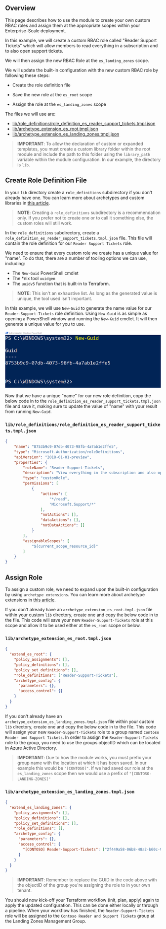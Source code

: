 ## Overview

This page describes how to use the module to create your own custom RBAC roles and assign them at the appropriate scopes within your Enterprise-Scale deployment.

In this example, we will create a custom RBAC role called "Reader Support Tickets" which will allow members to read everything in a subscription and to also open support tickets.

We will then assign the new RBAC Role at the `es_landing_zones` scope.

We will update the built-in configuration with the new custom RBAC role by following these steps:

- Create the role definition file

- Save the new role at the `es_root` scope

- Assign the role at the `es_landing_zones` scope

The files we will use are:

- [lib/role_definitions/role_definition_es_reader_support_tickets.tmpl.json](#librole_definitionsrole_definition_es_reader_support_ticketstmpljson)
- [lib/archetype_extension_es_root.tmpl.json](#libarchetype_extension_es_roottmpljson)
- [lib/archetype_extension_es_landing_zones.tmpl.json](#libarchetype_extension_es_landing_zones_tmpljson)

>**IMPORTANT**: To allow the declaration of custom or expanded templates, you must create a custom library folder within the root module and include the path to this folder using the `library_path` variable within the module configuration. In our example, the directory is `lib`.

## Create Role Definition File

In your `lib` directory create a `role_definitions` subdirectory if you don't already have one. You can learn more about archetypes and custom libraries in [this article](https://github.com/Azure/terraform-azurerm-caf-enterprise-scale/wiki/%5BUser-Guide%5D-Archetype-Definitions).

>**NOTE**: Creating a `role_definitions` subdirectory is a recommendation only. If you prefer not to create one or to call it something else, the custom roles will still work.

In the `role_definitions` subdirectory, create a `role_definition_es_reader_support_tickets.tmpl.json` file. This file will contain the role definition for our `Reader Support Tickets` role.

We need to ensure that every custom role we create has a unique value for "name". To do that, there are a number of tooling options we can use, including:

- The `New-Guid` PowerShell cmdlet
- The *nix tool `uuidgen`
- The `uuidv5` function that is built-in to Terraform.

>**NOTE**: This isn't an exhaustive list. As long as the generated value is unique, the tool used isn't important.

In this example, we will use `New-Guid` to generate the name value for our `Reader-Support-Tickets` role definition. Using `New-Guid` is as simple as opening a PowerShell window and running the `New-Guid` cmdlet. It will then generate a unique value for you to use.

![Create-and-Assign-Custom-RBAC-Roles-New-Guid-01](./media/examples-create-and-assign-custom-rbac-roles-new-guid_01.png)

Now that we have a unique "name" for our new role definition, copy the below code in to the `role_definition_es_reader_support_tickets.tmpl.json` file and save it, making sure to update the value of "name" with your result from running `New-Guid`.

### `lib/role_definitions/role_definition_es_reader_support_tickets.tmpl.json`

```json
{
    "name": "8753b9c9-07db-4073-98fb-4a7ab1e2ffe5",
    "type": "Microsoft.Authorization/roleDefinitions",
    "apiVersion": "2018-01-01-preview",
    "properties": {
        "roleName": "Reader-Support-Tickets",
        "description": "View everything in the subscription and also open support tickets.",
        "type": "customRole",
        "permissions": [
            {
                "actions": [
                    "*/read",
                    "Microsoft.Support/*"
                ],
                "notActions": [],
                "dataActions": [],
                "notDataActions": []
            }
        ],
        "assignableScopes": [
            "${current_scope_resource_id}"
        ]
    }
}
```

## Assign Role

To assign a custom role, we need to expand upon the built-in configuration by using `archetype extensions`.
You can learn more about archetype extensions in [this article](https://github.com/Azure/terraform-azurerm-caf-enterprise-scale/wiki/%5BExamples%5D-Expand-Built-in-Archetype-Definitions).

If you don't already have an `archetype_extension_es_root.tmpl.json` file within your custom `lib` directory, create one and copy the below code in to the file.
This code will save your new `Reader-Support-Tickets` role at this scope and allow it to be used either at the `es_root` scope or below.

### `lib/archetype_extension_es_root.tmpl.json`

```json
{
  "extend_es_root": {
    "policy_assignments": [],
    "policy_definitions": [],
    "policy_set_definitions": [],
    "role_definitions": ["Reader-Support-Tickets"],
    "archetype_config": {
      "parameters": {},
      "access_control": {}
    }
  }
}
```

If you don't already have an `archetype_extension_es_landing_zones.tmpl.json` file within your custom `lib` directory, create one and copy the below code in to the file.
This code will assign your new `Reader-Support-Tickets` role to a group named `Contoso Reader and Support Tickets`.
In order to assign the `Reader-Support-Tickets` role to the group, you need to use the groups objectID which can be located in Azure Active Directory.

>**IMPORTANT**: Due to how the module works, you must prefix your group name with the location at which it has been saved. In our example this would be `"[CONTOSO]"`.
If we had saved our role at the `es_landing_zones` scope then we would use a prefix of `"[CONTOSO-LANDING-ZONES]"`

### `lib/archetype_extension_es_landing_zones.tmpl.json`

```json
{
  "extend_es_landing_zones": {
    "policy_assignments": [],
    "policy_definitions": [],
    "policy_set_definitions": [],
    "role_definitions": [],
    "archetype_config": {
      "parameters": {},
      "access_control": {
        "[CONTOSO] Reader-Support-Tickets": ["2f449a58-06b8-48a2-b60c-9107be0ca878"]
      }
    }
  }
}
```

>**IMPORTANT**: Remember to replace the GUID in the code above with the objectID of the group you're assigning the role to in your own tenant.

You should now kick-off your Terraform workflow (init, plan, apply) again to apply the updated configuration. This can be done either locally or through a pipeline.
When your workflow has finished, the `Reader-Support-Tickets` role will be assigned to the `Contoso Reader and Support Tickets` group at the Landing Zones Management Group.